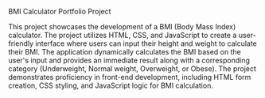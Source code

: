BMI Calculator Portfolio Project

This project showcases the development of a BMI (Body Mass Index) calculator.
The project utilizes HTML, CSS, and JavaScript to create a user-friendly interface where users can input their height and weight to calculate their BMI. 
The application dynamically calculates the BMI based on the user's input and provides an immediate result along with a corresponding category (Underweight, Normal weight, Overweight, or Obese). 
The project demonstrates proficiency in front-end development, including HTML form creation, CSS styling, and JavaScript logic for BMI calculation.

